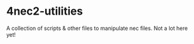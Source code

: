 # 4nec2-utilities

A collection of scripts & other files to manipulate nec files. Not a lot here yet!
